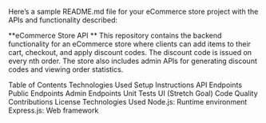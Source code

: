 
Here’s a sample README.md file for your eCommerce store project with the APIs and functionality described:

**eCommerce Store API **
This repository contains the backend functionality for an eCommerce store where clients can add items to their cart, checkout, and apply discount codes. The discount code is issued on every nth order. The store also includes admin APIs for generating discount codes and viewing order statistics.

Table of Contents
Technologies Used
Setup Instructions
API Endpoints
Public Endpoints
Admin Endpoints
Unit Tests
UI (Stretch Goal)
Code Quality
Contributions
License
Technologies Used
Node.js: Runtime environment
Express.js: Web framework
